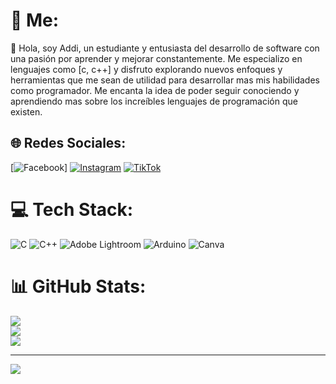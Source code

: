 # 💫 Me:
👋 Hola, soy Addi, un estudiante y entusiasta del desarrollo de software con una pasión por aprender y mejorar constantemente. Me especializo en lenguajes como [c, c++] y disfruto explorando nuevos enfoques y herramientas que me sean de utilidad para desarrollar mas mis habilidades como programador. Me encanta la idea de poder seguir conociendo y aprendiendo mas sobre los increíbles lenguajes de programación que existen. 


## 🌐 Redes Sociales:
[![Facebook](https://img.shields.io/badge/Facebook-%231877F2.svg?logo=Facebook&logoColor=white)] [![Instagram](https://img.shields.io/badge/Instagram-%23E4405F.svg?logo=Instagram&logoColor=white)](https://instagram.com/addi.tc_) [![TikTok](https://img.shields.io/badge/TikTok-%23000000.svg?logo=TikTok&logoColor=white)](https://tiktok.com/@addi_c11) 

# 💻 Tech Stack:
![C](https://img.shields.io/badge/c-%2300599C.svg?style=for-the-badge&logo=c&logoColor=white) ![C++](https://img.shields.io/badge/c++-%2300599C.svg?style=for-the-badge&logo=c%2B%2B&logoColor=white) ![Adobe Lightroom](https://img.shields.io/badge/Adobe%20Lightroom-31A8FF.svg?style=for-the-badge&logo=Adobe%20Lightroom&logoColor=white) ![Arduino](https://img.shields.io/badge/-Arduino-00979D?style=for-the-badge&logo=Arduino&logoColor=white) ![Canva](https://img.shields.io/badge/Canva-%2300C4CC.svg?style=for-the-badge&logo=Canva&logoColor=white)
# 📊 GitHub Stats:
![](https://github-readme-stats.vercel.app/api?username=Additc&theme=dark&hide_border=false&include_all_commits=false&count_private=false)<br/>
![](https://github-readme-streak-stats.herokuapp.com/?user=Additc&theme=dark&hide_border=false)<br/>
![](https://github-readme-stats.vercel.app/api/top-langs/?username=Additc&theme=dark&hide_border=false&include_all_commits=false&count_private=false&layout=compact)


---
[![](https://visitcount.itsvg.in/api?id=Additc&icon=0&color=0)](https://visitcount.itsvg.in)

<!-- Proudly created with GPRM ( https://gprm.itsvg.in ) -->
